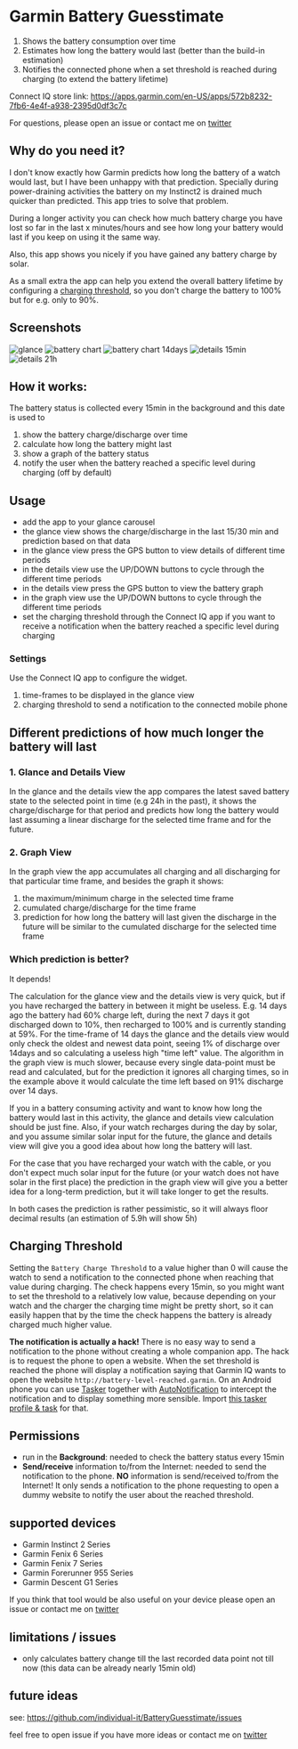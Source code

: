 # Garmin Battery Guesstimate

1. Shows the battery consumption over time
2. Estimates how long the battery would last (better than the build-in estimation)
3. Notifies the connected phone when a set threshold is reached during charging (to extend the battery lifetime)

Connect IQ store link: https://apps.garmin.com/en-US/apps/572b8232-7fb6-4e4f-a938-2395d0df3c7c

For questions, please open an issue or contact me on [twitter](https://twitter.com/INDIVIDUALIT)

## Why do you need it?

I don't know exactly how Garmin predicts how long the battery of a watch would last, but I have been unhappy with that prediction. Specially during power-draining activities the battery on my Instinct2 is drained much quicker than predicted. This app tries to solve that problem.

During a longer activity you can check how much battery charge you have lost so far in the last x minutes/hours and see how long your battery would last if you keep on using it the same way.

Also, this app shows you nicely if you have gained any battery charge by solar.

As a small extra the app can help you extend the overall battery lifetime by configuring a [charging threshold](#charging-threshold), so you don't charge the battery to 100% but for e.g. only to 90%.

## Screenshots

![glance](screenshots/glance.png)
![battery chart](screenshots/battery-chart.png)
![battery chart 14days](screenshots/battery-chart-14d.png)
![details 15min](screenshots/details-15min.png)
![details 21h](screenshots/details-21h.png)

## How it works:

The battery status is collected every 15min in the background and this date is used to
1. show the battery charge/discharge over time
2. calculate how long the battery might last
3. show a graph of the battery status
4. notify the user when the battery reached a specific level during charging (off by default)

## Usage

- add the app to your glance carousel
- the glance view shows the charge/discharge in the last 15/30 min and prediction based on that data
- in the glance view press the GPS button to view details of different time periods
- in the details view use the UP/DOWN buttons to cycle through the different time periods
- in the details view press the GPS button to view the battery graph
- in the graph view use the UP/DOWN buttons to cycle through the different time periods
- set the charging threshold through the Connect IQ app if you want to receive a notification when the battery reached a specific level during charging

### Settings

Use the Connect IQ app to configure the widget.
1. time-frames to be displayed in the glance view
2. charging threshold to send a notification to the connected mobile phone

## Different predictions of how much longer the battery will last

### 1. Glance and Details View

In the glance and the details view the app compares the latest saved battery state to the selected point in time (e.g 24h in the past), it shows the charge/discharge for that period and predicts how long the battery would last assuming a linear discharge for the selected time frame and for the future.

### 2. Graph View

In the graph view the app accumulates all charging and all discharging for that particular time frame, and besides the graph it shows:
1. the maximum/minimum charge in the selected time frame
2. cumulated charge/discharge for the time frame
3. prediction for how long the battery will last given the discharge in the future will be similar to the cumulated discharge for the selected time frame

### Which prediction is better?

It depends!

The calculation for the glance view and the details view is very quick, but if you have recharged the battery in between it might be useless. E.g. 14 days ago the battery had 60% charge left, during the next 7 days it got discharged down to 10%, then recharged to 100% and is currently standing at 59%. For the time-frame of 14 days the glance and the details view would only check the oldest and newest data point, seeing 1% of discharge over 14days and so calculating a useless high "time left" value.
The algorithm in the graph view is much slower, because every single data-point must be read and calculated, but for the prediction it ignores all charging times, so in the example above it would calculate the time left based on 91% discharge over 14 days.

If you in a battery consuming activity and want to know how long the battery would last in this activity, the glance and details view calculation should be just fine. Also, if your watch recharges during the day by solar, and you assume similar solar input for the future, the glance and details view will give you a good idea about how long the battery will last.

For the case that you have recharged your watch with the cable, or you don't expect much solar input for the future (or your watch does not have solar in the first place) the prediction in the graph view will give you a better idea for a long-term prediction, but it will take longer to get the results.

In both cases the prediction is rather pessimistic, so it will always floor decimal results (an estimation of 5.9h will show 5h)

## Charging Threshold

Setting the `Battery Charge Threshold` to a value higher than 0 will cause the watch to send a notification to the connected phone when reaching that value during charging.
The check happens every 15min, so you might want to set the threshold to a relatively low value, because depending on your watch and the charger the charging time might be pretty short, so it can easily happen that by the time the check happens the battery is already charged much higher value.

**The notification is actually a hack!** There is no easy way to send a notification to the phone without creating a whole companion app. The hack is to request the phone to open a website. When the set threshold is reached the phone will display a notification saying that Garmin IQ wants to open the website `http://battery-level-reached.garmin`.
On an Android phone you can use [Tasker](https://play.google.com/store/apps/details?id=net.dinglisch.android.taskerm&hl=en) together with [AutoNotification](https://play.google.com/store/apps/details?id=com.joaomgcd.autonotification&hl=en) to intercept the notification and to display something more sensible. Import [this tasker profile & task](https://github.com/individual-it/BatteryGuesstimate/blob/master/Garmin_BatteryGuestimate.prf.xml) for that.

## Permissions
- run in the **Background**: needed to check the battery status every 15min
- **Send/receive** information to/from the Internet: needed to send the notification to the phone. **NO** information is send/received to/from the Internet! It only sends a notification to the phone requesting to open a dummy website to notify the user about the reached threshold.

## supported devices
- Garmin Instinct 2 Series
- Garmin Fenix 6 Series
- Garmin Fenix 7 Series
- Garmin Forerunner 955 Series
- Garmin Descent G1 Series

If you think that tool would be also useful on your device please open an issue or contact me on [twitter](https://twitter.com/INDIVIDUALIT)

## limitations / issues
- only calculates battery change till the last recorded data point not till now (this data can be already nearly 15min old)

## future ideas
see: https://github.com/individual-it/BatteryGuesstimate/issues

feel free to open issue if you have more ideas or contact me on [twitter](https://twitter.com/INDIVIDUALIT)
